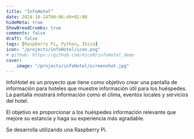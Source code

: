 ```yaml
---
title: "InfoHotel"
date: 2024-10-14T00:06:49+02:00
hideMeta: true
ShowBreadCrumbs: true
comments: false
draft: false
tags: [Raspberry Pi, Python, Ibiza]
icon: "/projects/infoHotel/icon.png"
# github: https://github.com/XicuM/infoHotel_demo
cover: 
    image: "/projects/infoHotel/screenshot.jpg"
---
```


InfoHotel es un proyecto que tiene como objetivo crear una pantalla de información para hoteles que muestre información útil para los huéspedes. La pantalla mostrará información como el clima, eventos locales y servicios del hotel.

El objetivo es proporcionar a los huéspedes información relevante que mejore su estancia y haga su experiencia más agradable.

Se desarrolla utilizando una Raspberry Pi.